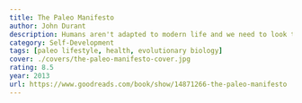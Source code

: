 ```yaml
---
title: The Paleo Manifesto
author: John Durant
description: Humans aren't adapted to modern life and we need to look to our evolutionary past to understand how to live a healthy life.
category: Self-Development
tags: [paleo lifestyle, health, evolutionary biology]
cover: ./covers/the-paleo-manifesto-cover.jpg
rating: 8.5
year: 2013
url: https://www.goodreads.com/book/show/14871266-the-paleo-manifesto
---
```

